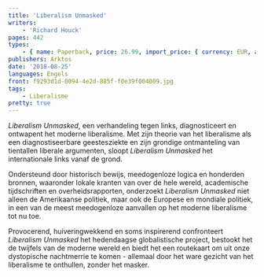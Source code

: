 ```yaml
---
title: 'Liberalism Unmasked'
writers:
    - 'Richard Houck'
pages: 442
types:
    - { name: Paperback, price: 26.99, import_price: { currency: EUR, amount: 21.56 }, isbn: 978-1-912079-31-5 }
publishers: Arktos
date: '2018-08-25'
languages: Engels
front: f9293d1d-0094-4e2d-885f-f0e39f004009.jpg
tags:
    - Liberalisme
pretty: true
---
```


*Liberalism Unmasked*, een verhandeling tegen links, diagnosticeert en ontwapent het moderne liberalisme. Met zijn theorie van het liberalisme als een diagnostiseerbare geestesziekte en zijn grondige ontmanteling van tientallen liberale argumenten, sloopt *Liberalism Unmasked* het internationale links vanaf de grond.

Ondersteund door historisch bewijs, meedogenloze logica en honderden bronnen, waaronder lokale kranten van over de hele wereld, academische tijdschriften en overheidsrapporten, onderzoekt *Liberalism Unmasked* niet alleen de Amerikaanse politiek, maar ook de Europese en mondiale politiek, in een van de meest meedogenloze aanvallen op het moderne liberalisme tot nu toe.

Provocerend, huiveringwekkend en soms inspirerend confronteert *Liberalism Unmasked* het hedendaagse globalistische project, bestookt het de twijfels van de moderne wereld en biedt het een routekaart om uit onze dystopische nachtmerrie te komen - allemaal door het ware gezicht van het liberalisme te onthullen, zonder het masker.
